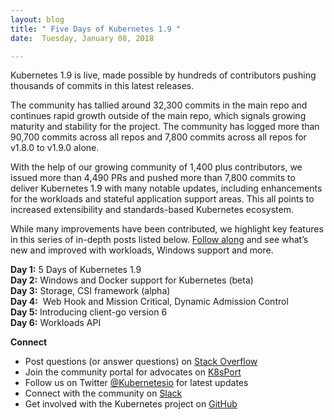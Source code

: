 ```yaml
---
layout: blog
title: " Five Days of Kubernetes 1.9 "
date:  Tuesday, January 08, 2018 

---
```

Kubernetes 1.9 is live, made possible by hundreds of contributors pushing thousands of commits in this latest releases.  
  
The community has tallied around 32,300 commits in the main repo and continues rapid growth outside of the main repo, which signals growing maturity and stability for the project. The community has logged more than 90,700 commits across all repos and 7,800 commits across all repos for v1.8.0 to v1.9.0 alone.  
  
With the help of our growing community of 1,400 plus contributors, we issued more than 4,490 PRs and pushed more than 7,800 commits to deliver Kubernetes 1.9 with many notable updates, including enhancements for the workloads and stateful application support areas. This all points to increased extensibility and standards-based Kubernetes ecosystem.  
  
While many improvements have been contributed, we highlight key features in this series of in-depth posts listed below. [Follow along](https://twitter.com/kubernetesio) and see what’s new and improved with workloads, Windows support and more.  
  
**Day 1:** 5 Days of Kubernetes 1.9  
**Day 2:** Windows and Docker support for Kubernetes (beta)  
**Day 3:** Storage, CSI framework (alpha)  
**Day 4:** &nbsp;Web Hook and Mission Critical, Dynamic Admission Control  
**Day 5:** Introducing client-go version 6  
**Day 6:** Workloads API

  

**Connect**  

- Post questions (or answer questions) on [Stack Overflow](http://stackoverflow.com/questions/tagged/kubernetes)
- Join the community portal for advocates on [K8sPort](http://k8sport.org/)
- Follow us on Twitter [@Kubernetesio](https://twitter.com/kubernetesio) for latest updates&nbsp;
- Connect with the community on [Slack](http://slack.k8s.io/)
- Get involved with the Kubernetes project on [GitHub](https://github.com/kubernetes/kubernetes)

